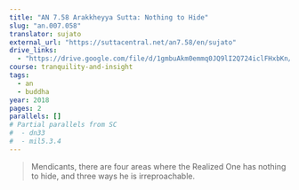 ```yaml
---
title: "AN 7.58 Arakkheyya Sutta: Nothing to Hide"
slug: "an.007.058"
translator: sujato
external_url: "https://suttacentral.net/an7.58/en/sujato"
drive_links:
  - "https://drive.google.com/file/d/1gmbuAkm0emmq0JQ9lI2Q724iclFHxbKn/view?usp=drivesdk"
course: tranquility-and-insight
tags:
  - an
  - buddha
year: 2018
pages: 2
parallels: []
# Partial parallels from SC
#  - dn33
#  - mil5.3.4
---
```


> Mendicants, there are four areas where the Realized One has nothing to hide, and three ways he is irreproachable.

<!---->

